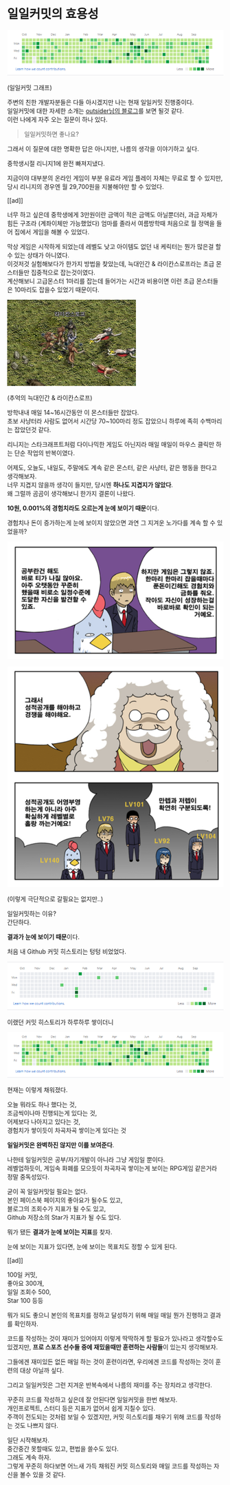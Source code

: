 # 일일커밋의 효용성

![1](./images/1.png)

(일일커밋 그래프)  
  

주변의 친한 개발자분들은 다들 아시겠지만 나는 현재 일일커밋 진행중이다.  
일일커밋에 대한 자세한 소개는 [outsider님의 블로그](https://blog.outsider.ne.kr/1141)를 보면 될것 같다.  
이런 나에게 자주 오는 질문이 하나 있다.  
  
> 일일커밋하면 좋나요?  
  
그래서 이 질문에 대한 명확한 답은 아니지만, 나름의 생각을 이야기하고 싶다.  
  
  
중학생시절 리니지1에 완전 빠져지냈다.  
  
지금이야 대부분의 온라인 게임이 부분 유료라 게임 플레이 자체는 무료로 할 수 있지만, 당시 리니지의 경우엔 월 29,700원을 지불해야만 할 수 있었다.  

[[ad]]

너무 하고 싶은데 중학생에게 3만원이란 금액이 적은 금액도 아닐뿐더러, 과금 자체가 힘든 구조라 (계좌이체만 가능했었다) 엄마를 졸라서 여름방학때 처음으로 월 정액을 들어 집에서 게임을 해볼 수 있었다.  
  
막상 게임은 시작하게 되었는데 레벨도 낮고 아이템도 없던 내 케릭터는 뭔가 많은걸 할 수 있는 상태가 아니였다.  
이것저것 실험해보다가 한가지 방법을 찾았는데, 늑대인간 & 라이칸스로프라는 초급 몬스터들만 집중적으로 잡는것이였다.  
계산해보니 고급몬스터 1마리를 잡는데 들어가는 시간과 비용이면 이런 초급 몬스터들은 10마리도 잡을수 있었기 때문이다.

![2](./images/2.jpeg)

(추억의 늑대인간 & 라이칸스로프)  
  
방학내내 매일 14~16시간동안 이 몬스터들만 잡았다.  
초보 사냥터라 사람도 없어서 시간당 70~100마리 정도 잡았으니 하루에 족히 수백마리는 잡았던것 같다.  
  
리니지는 스타크래프트처럼 다이나믹한 게임도 아닌지라 매일 매일이 마우스 클릭만 하는 단순 작업의 반복이였다.  
  
어제도, 오늘도, 내일도, 주말에도 계속 같은 몬스터, 같은 사냥터, 같은 행동을 한다고 생각해보자.  
너무 지겹지 않을까 생각이 들지만, 당시엔 **하나도 지겹지가 않았다**.  
왜 그럴까 곰곰이 생각해보니 한가지 결론이 나왔다.  
  
**10원, 0.001%의 경험치라도 오르는게 눈에 보이기 때문**이다.  
  
경험치나 돈이 증가하는게 눈에 보이지 않았으면 과연 그 지겨운 노가다를 계속 할 수 있었을까?

![3](./images/3.png)

![4](./images/4.png)

(이렇게 극단적으로 갈필요는 없지만..)  
  
일일커밋하는 이유?  
간단하다.  
  
**결과가 눈에 보이기 때문**이다.  
  
처음 내 Github 커밋 히스토리는 텅텅 비었었다.  

![5](./images/5.png)

이랬던 커밋 히스토리가 하루하루 쌓이더니

![6](./images/6.png)

현재는 이렇게 채워졌다.  
  
오늘 뭐라도 하나 했다는 것,  
조금씩이나마 진행되는게 있다는 것,  
어제보다 나아지고 있다는 것,  
경험치가 쌓이듯이 차곡차곡 쌓이는게 있다는 것  
  
**일일커밋은 완벽하진 않지만 이를 보여준다**.  
  
나한테 일일커밋은 공부/자기개발이 아니라 그냥 게임일 뿐이다.  
레벨업하듯이, 게임속 화폐를 모으듯이 차곡차곡 쌓이는게 보이는 RPG게임 같은거라 정말 중독성있다.  
  
굳이 꼭 일일커밋일 필요는 없다.  
본인 페이스북 페이지의 좋아요가 될수도 있고,  
블로그의 조회수가 지표가 될 수도 있고,  
Github 저장소의 Star가 지표가 될 수도 있다.  
  
뭐가 됐든 **결과가 눈에 보이는 지표**를 찾자.  
  
눈에 보이는 지표가 있다면, 눈에 보이는 목표치도 정할 수 있게 된다.  
  
[[ad]]

100일 커밋,  
좋아요 300개,  
일일 조회수 500,  
Star 100 등등  
  
뭐가 되도 좋으니 본인의 목표치를 정하고 달성하기 위해 매일 매일 뭔가 진행하고 결과를 확인하자.  
  
코드를 작성하는 것이 재미가 있어야지 이렇게 딱딱하게 할 필요가 있나라고 생각할수도 있겠지만,
**프로 스포츠 선수들 중에 재밌을때만 훈련하는 사람들**이 있는지 생각해보자.  
  
그들에겐 재미있든 없든 매일 하는 것이 훈련이라면, 우리에겐 코드를 작성하는 것이 훈련의 대상 아닐까 싶다.  
  
그리고 일일커밋은 그런 지겨운 반복속에서 나름의 재미를 주는 장치라고 생각한다.  
  
꾸준히 코드를 작성하고 싶은데 잘 안된다면 일일커밋을 한번 해보자.  
개인프로젝트, 스터디 등은 지표가 없어서 쉽게 지칠수 있다.  
주객이 전도되는 것처럼 보일 수 있겠지만, 커밋 히스토리를 채우기 위해 코드를 작성하는 것도 나쁘지 않다.  
  
일단 시작해보자.  
중간중간 못할때도 있고, 편법을 쓸수도 있다.  
그래도 계속 하자.  
그렇게 꾸준히 하다보면 어느새 가득 채워진 커밋 히스토리와 매일 코드를 작성하는 자신을 볼수 있을 것 같다.









